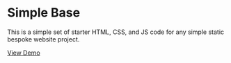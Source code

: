 # Simple Base
This is a simple set of starter HTML, CSS, and JS code for any simple static bespoke website project.

[View Demo](https://kccnma.github.io/simplebase/)
